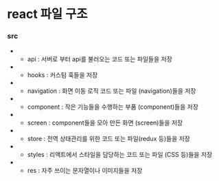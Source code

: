 # react 파일 구조

### src

- - api : 서버로 부터 api를 불러오는 코드 또는 파일들을 저장
- - hooks : 커스텀 훅들을 저장
- - navigation : 화면 이동 로직 코드 또는 파일 (navigation)들을 저장
- - component : 작은 기능들을 수행하는 부품 (component)들을 저장
- - screen : component들을 모아 만든 화면 (screen)들을 저장
- - store : 전역 상태관리를 위한 코드 또는 파일(redux 등)들을 저장
- - styles : 리액트에서 스타일을 담당하는 코드 또는 파일 (CSS 등)들을 저장
- - res : 자주 쓰이는 문자열이나 이미지들을 저장